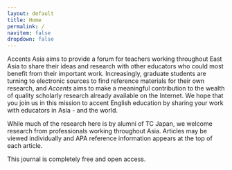 ```yaml
---
layout: default
title: Home
permalink: /
navitem: false
dropdown: false
---
```

  
Accents Asia aims to provide a forum for teachers working throughout East Asia to share their ideas and research with other educators who could most benefit from their important work. Increasingly, graduate students are turning to electronic sources to find reference materials for their own research, and _Accents_ aims to make a meaningful contribution to the wealth of quality scholarly research already available on the Internet. We hope that you join us in this mission to accent English education by sharing your work with educators in Asia - and the world.  
  
While much of the research here is by alumni of TC Japan, we welcome research from professionals working throughout Asia. Articles may be viewed individually and APA reference information appears at the top of each article.

This journal is completely free and open access.   
 